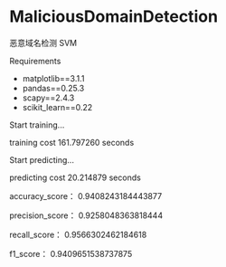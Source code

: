 # MaliciousDomainDetection
恶意域名检测 SVM

Requirements
- matplotlib==3.1.1
- pandas==0.25.3
- scapy==2.4.3
- scikit_learn==0.22

Start training...

training cost 161.797260 seconds

Start predicting...

predicting cost 20.214879 seconds

accuracy_score： 0.9408243184443877

precision_score： 0.9258048363818444

recall_score： 0.9566302462184618

f1_score： 0.9409651538737875
